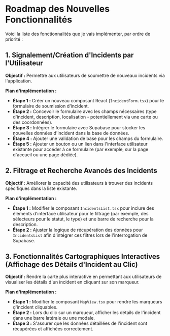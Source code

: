 # Roadmap des Nouvelles Fonctionnalités

Voici la liste des fonctionnalités que je vais implémenter, par ordre de priorité :

## 1. Signalement/Création d'Incidents par l'Utilisateur

**Objectif :** Permettre aux utilisateurs de soumettre de nouveaux incidents via l'application.

**Plan d'implémentation :**
*   **Étape 1 :** Créer un nouveau composant React (`IncidentForm.tsx`) pour le formulaire de soumission d'incident.
*   **Étape 2 :** Concevoir le formulaire avec les champs nécessaires (type d'incident, description, localisation - potentiellement via une carte ou des coordonnées).
*   **Étape 3 :** Intégrer le formulaire avec Supabase pour stocker les nouvelles données d'incident dans la base de données.
*   **Étape 4 :** Ajouter une validation de base pour les champs du formulaire.
*   **Étape 5 :** Ajouter un bouton ou un lien dans l'interface utilisateur existante pour accéder à ce formulaire (par exemple, sur la page d'accueil ou une page dédiée).

## 2. Filtrage et Recherche Avancés des Incidents

**Objectif :** Améliorer la capacité des utilisateurs à trouver des incidents spécifiques dans la liste existante.

**Plan d'implémentation :**
*   **Étape 1 :** Modifier le composant `IncidentsList.tsx` pour inclure des éléments d'interface utilisateur pour le filtrage (par exemple, des sélecteurs pour le statut, le type) et une barre de recherche pour la description.
*   **Étape 2 :** Ajuster la logique de récupération des données pour `IncidentsList` afin d'intégrer ces filtres lors de l'interrogation de Supabase.

## 3. Fonctionnalités Cartographiques Interactives (Affichage des Détails d'Incident au Clic)

**Objectif :** Rendre la carte plus interactive en permettant aux utilisateurs de visualiser les détails d'un incident en cliquant sur son marqueur.

**Plan d'implémentation :**
*   **Étape 1 :** Modifier le composant `MapView.tsx` pour rendre les marqueurs d'incident cliquables.
*   **Étape 2 :** Lors du clic sur un marqueur, afficher les détails de l'incident dans une barre latérale ou une modale.
*   **Étape 3 :** S'assurer que les données détaillées de l'incident sont récupérées et affichées correctement.
